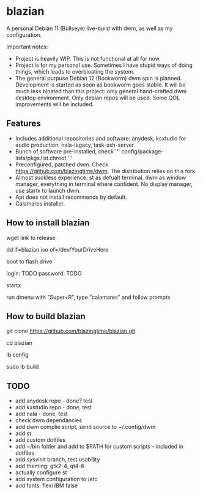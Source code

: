 # blazian
A personal Debian 11 (Bullseye) live-build with dwm, as well as my configuration.

Important notes:
- Project is heavily WIP. This is not functional at all for now.
- Project is for my personal use. Sometimes I have stupid ways of doing things, which leads to overbloating the system.
- The general purpuse Debian 12 (Bookworm) dwm spin is planned. Development is started as soon as bookworm goes stable. It will be much less bloated than this project: only general hand-crafted dwm desktop environment. Only debian repos will be used. Some QOL improvements will be included. 

## Features
- Includes additional repositories and software: anydesk, ksxtudio for audio production, nala-legacy, task-ssh-server.
- Bunch of software pre-installed, check ''' config/package-lists/pkgs.list.chroot '''
- Preconfigured, patched dwm. Check https://github.com/blazingtime/dwm. The distribution relies on this fork.
- Almost suckless experience: st as defualt terminal, dwm as window manager, everything in terminal where confident. No display manager, use startx to launch dwm.
- Apt does not install recommends by default.
- Calamares installer.

## How to install blazian

wget link to release

dd if=blazian.iso of=/dev/YourDriveHere

boot to flash drive

login: TODO 
password: TODO

startx 

run dmenu with "Super+R", type "calamares" and follow prompts

## How to build blazian

git clone https://github.com/blazingtime/blazian.git

cd blazian

lb config

sudo lb build

## TODO
- add anydesk repo - done? test
- add kxstudio repo - done, test
- add nala - done, test
- check dwm dependancies
- add dwm complie script, send source to ~/.config/dwm
- add st
- add custom dotfiles
- add ~/bin folder and add to $PATH for custom scripts - included in dotfiles 
- add sysvinit branch, test usability
- add theming: gtk2-4, qt4-6
- actually configure st
- add system configuration to /etc
- add fonts: flexi IBM false
